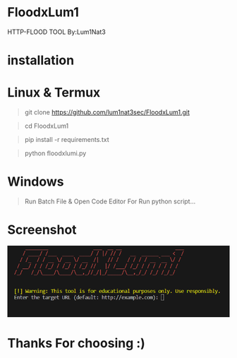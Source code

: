 # FloodxLum1
HTTP-FLOOD TOOL By:Lum1Nat3

# installation
# Linux & Termux

> git clone https://github.com/lum1nat3sec/FloodxLum1.git


> cd FloodxLum1


> pip install -r requirements.txt


> python floodxlumi.py



# Windows
> Run Batch File & Open Code Editor For Run python script...


# Screenshot

![Alt text](https://github.com/lum1nat3sec/FloodxLum1/blob/main/screenshot.png)


# Thanks For choosing :)
